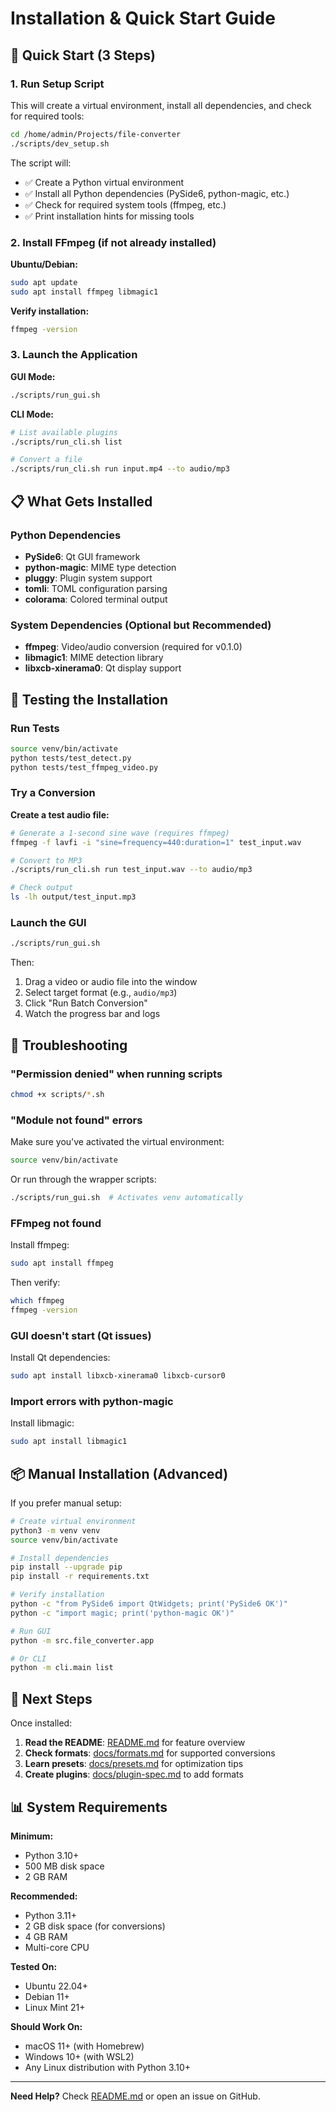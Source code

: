 # Installation & Quick Start Guide

## 🚀 Quick Start (3 Steps)

### 1. Run Setup Script

This will create a virtual environment, install all dependencies, and check for required tools:

```bash
cd /home/admin/Projects/file-converter
./scripts/dev_setup.sh
```

The script will:
- ✅ Create a Python virtual environment
- ✅ Install all Python dependencies (PySide6, python-magic, etc.)
- ✅ Check for required system tools (ffmpeg, etc.)
- ✅ Print installation hints for missing tools

### 2. Install FFmpeg (if not already installed)

**Ubuntu/Debian:**
```bash
sudo apt update
sudo apt install ffmpeg libmagic1
```

**Verify installation:**
```bash
ffmpeg -version
```

### 3. Launch the Application

**GUI Mode:**
```bash
./scripts/run_gui.sh
```

**CLI Mode:**
```bash
# List available plugins
./scripts/run_cli.sh list

# Convert a file
./scripts/run_cli.sh run input.mp4 --to audio/mp3
```

## 📋 What Gets Installed

### Python Dependencies
- **PySide6**: Qt GUI framework
- **python-magic**: MIME type detection
- **pluggy**: Plugin system support
- **tomli**: TOML configuration parsing
- **colorama**: Colored terminal output

### System Dependencies (Optional but Recommended)
- **ffmpeg**: Video/audio conversion (required for v0.1.0)
- **libmagic1**: MIME detection library
- **libxcb-xinerama0**: Qt display support

## 🧪 Testing the Installation

### Run Tests

```bash
source venv/bin/activate
python tests/test_detect.py
python tests/test_ffmpeg_video.py
```

### Try a Conversion

**Create a test audio file:**
```bash
# Generate a 1-second sine wave (requires ffmpeg)
ffmpeg -f lavfi -i "sine=frequency=440:duration=1" test_input.wav

# Convert to MP3
./scripts/run_cli.sh run test_input.wav --to audio/mp3

# Check output
ls -lh output/test_input.mp3
```

### Launch the GUI

```bash
./scripts/run_gui.sh
```

Then:
1. Drag a video or audio file into the window
2. Select target format (e.g., `audio/mp3`)
3. Click "Run Batch Conversion"
4. Watch the progress bar and logs

## 🔧 Troubleshooting

### "Permission denied" when running scripts

```bash
chmod +x scripts/*.sh
```

### "Module not found" errors

Make sure you've activated the virtual environment:
```bash
source venv/bin/activate
```

Or run through the wrapper scripts:
```bash
./scripts/run_gui.sh  # Activates venv automatically
```

### FFmpeg not found

Install ffmpeg:
```bash
sudo apt install ffmpeg
```

Then verify:
```bash
which ffmpeg
ffmpeg -version
```

### GUI doesn't start (Qt issues)

Install Qt dependencies:
```bash
sudo apt install libxcb-xinerama0 libxcb-cursor0
```

### Import errors with python-magic

Install libmagic:
```bash
sudo apt install libmagic1
```

## 📦 Manual Installation (Advanced)

If you prefer manual setup:

```bash
# Create virtual environment
python3 -m venv venv
source venv/bin/activate

# Install dependencies
pip install --upgrade pip
pip install -r requirements.txt

# Verify installation
python -c "from PySide6 import QtWidgets; print('PySide6 OK')"
python -c "import magic; print('python-magic OK')"

# Run GUI
python -m src.file_converter.app

# Or CLI
python -m cli.main list
```

## 🎯 Next Steps

Once installed:

1. **Read the README**: [README.md](README.md) for feature overview
2. **Check formats**: [docs/formats.md](docs/formats.md) for supported conversions
3. **Learn presets**: [docs/presets.md](docs/presets.md) for optimization tips
4. **Create plugins**: [docs/plugin-spec.md](docs/plugin-spec.md) to add formats

## 📊 System Requirements

**Minimum:**
- Python 3.10+
- 500 MB disk space
- 2 GB RAM

**Recommended:**
- Python 3.11+
- 2 GB disk space (for conversions)
- 4 GB RAM
- Multi-core CPU

**Tested On:**
- Ubuntu 22.04+
- Debian 11+
- Linux Mint 21+

**Should Work On:**
- macOS 11+ (with Homebrew)
- Windows 10+ (with WSL2)
- Any Linux distribution with Python 3.10+

---

**Need Help?** Check [README.md](README.md) or open an issue on GitHub.

